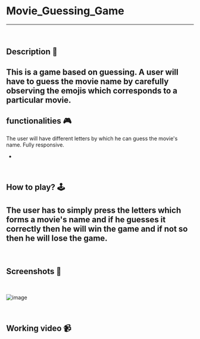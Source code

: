 # **Movie_Guessing_Game** 

---

<br>

## **Description 📃**
This is a game based on guessing. A user will have to guess the movie name by carefully observing the emojis which 
corresponds to a particular movie.
- 

## **functionalities 🎮**
The user will have different letters by which he can guess the movie's name.
Fully responsive.

- 
<br>

## **How to play? 🕹️**
The user has to simply press the letters which forms a movie's name and if he guesses it correctly then he will win the game and if not so then he will lose the game.
- 

<br>

## **Screenshots 📸**

<br>

 ![image](../../assets/images/Movie_Guessing_Game.png)

<br>

## **Working video 📹**
<!-- add your working video over here -->
